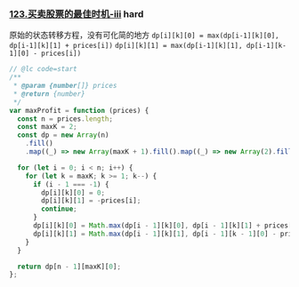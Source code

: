 ### [123.买卖股票的最佳时机-iii](https://leetcode.cn/problems/best-time-to-buy-and-sell-stock-iii/) <Badge type="error">hard</Badge>

原始的状态转移方程，没有可化简的地方
`dp[i][k][0] = max(dp[i-1][k][0], dp[i-1][k][1] + prices[i])`
`dp[i][k][1] = max(dp[i-1][k][1], dp[i-1][k-1][0] - prices[i])`

```js
// @lc code=start
/**
 * @param {number[]} prices
 * @return {number}
 */
var maxProfit = function (prices) {
  const n = prices.length;
  const maxK = 2;
  const dp = new Array(n)
    .fill()
    .map((_) => new Array(maxK + 1).fill().map((_) => new Array(2).fill(0)));

  for (let i = 0; i < n; i++) {
    for (let k = maxK; k >= 1; k--) {
      if (i - 1 === -1) {
        dp[i][k][0] = 0;
        dp[i][k][1] = -prices[i];
        continue;
      }
      dp[i][k][0] = Math.max(dp[i - 1][k][0], dp[i - 1][k][1] + prices[i]);
      dp[i][k][1] = Math.max(dp[i - 1][k][1], dp[i - 1][k - 1][0] - prices[i]);
    }
  }

  return dp[n - 1][maxK][0];
};
```
